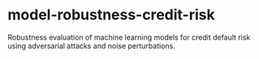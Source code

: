# model-robustness-credit-risk
Robustness evaluation of machine learning models for credit default risk using adversarial attacks and noise perturbations.
